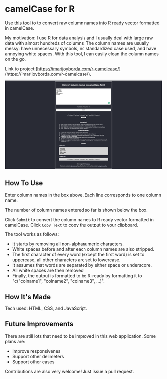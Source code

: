 # camelCase for R 

Use [this tool](https://imarijoyborda.com/r-camelcase/) to to convert raw column names into R ready vector formatted in camelCase. 

My motivation: I use R for data analysis and I usually deal with large raw data with almost hundreds of columns. The column names are usually messy: have unnecessary symbols, no standardized case used, and have annoying white spaces. With this tool, I can easily clean the column names on the go.  

Link to project:[https://imarijoyborda.com/r-camelcase/](https://imarijoyborda.com/r-camelcase/). 

![Screenshot of Site - 1](assets/readme/readme-1.png)

## How To Use
Enter column names in the box above. Each line corresponds to one column name.

The number of column names entered so far is shown below the box.

Click `Submit` to convert the column names to R ready vector formatted in camelCase.
Click `Copy Text` to copy the output to your clipboard.

The tool works as follows:
* It starts by removing all non-alphanumeric characters.
* White spaces before and after each column names are also stripped.
* The first character of every word (except the first word) is set to uppercase, all other characters are set to lowercase.
* It assumes that words are separated by either space or underscore.
* All white spaces are then removed.
* Finally, the output is formatted to be R-ready by formatting it to "c("colname1", "colname2", "colname3", ...)".

## How It's Made
Tech used: HTML, CSS, and JavaScript.

## Future Improvements
There are still lots that need to be improved in this web application. Some plans are:
* Improve responsivenes
* Support other delimeters
* Support other cases

Contributions are also very welcome! Just issue a pull request.